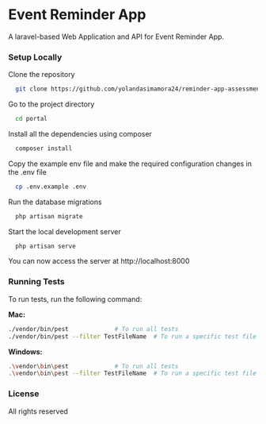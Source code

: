 
# Event Reminder App
A laravel-based Web Application and API for Event Reminder App.

### Setup Locally

Clone the repository

```bash
  git clone https://github.com/yolandasimamora24/reminder-app-assessment.git
```

Go to the project directory

```bash
  cd portal
```

Install all the dependencies using composer

```bash
  composer install
```

Copy the example env file and make the required configuration changes in the .env file

```bash
  cp .env.example .env
```

Run the database migrations

```bash
  php artisan migrate
```

Start the local development server

```bash
  php artisan serve
```
You can now access the server at http://localhost:8000


### Running Tests

To run tests, run the following command:

**Mac:**

```bash
./vendor/bin/pest             # To run all tests
./vendor/bin/pest --filter TestFileName  # To run a specific test file
```

**Windows:**
```bash
.\vendor\bin\pest             # To run all tests
.\vendor\bin\pest --filter TestFileName  # To run a specific test file
```

### License

All rights reserved 

